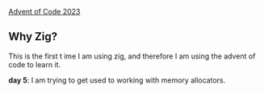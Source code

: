 
[Advent of Code 2023](https://adventofcode.com/2023)

## Why Zig?

This is the first t ime I am using zig, and therefore I am using the advent of code to learn it.

**day 5**:  I am trying to get used to working with memory allocators. 
